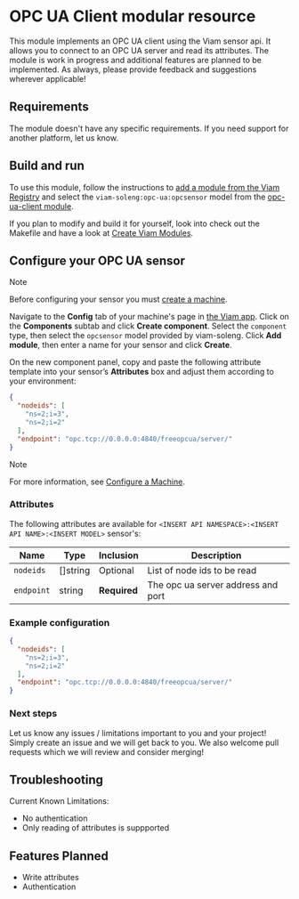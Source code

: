 # OPC UA Client modular resource

This module implements an OPC UA client using the Viam sensor api. It allows you to connect to an OPC UA server and read its attributes.
The module is work in progress and additional features are planned to be implemented.
As always, please provide feedback and suggestions wherever applicable!

## Requirements

The module doesn't have any specific requirements. If you need support for another platform, let us know.

## Build and run

To use this module, follow the instructions to [add a module from the Viam Registry](https://docs.viam.com/registry/configure/#add-a-modular-resource-from-the-viam-registry) and select the `viam-soleng:opc-ua:opcsensor` model from the [opc-ua-client module](https://app.viam.com/module/viam-soleng/opc-ua-client).

If you plan to modify and build it for yourself, look into check out the Makefile and have a look at [Create Viam Modules](https://docs.viam.com/registry/create/).

## Configure your OPC UA sensor

> [!NOTE]
> Before configuring your sensor you must [create a machine](https://docs.viam.com/manage/fleet/machines/#add-a-new-machine).

Navigate to the **Config** tab of your machine's page in [the Viam app](https://app.viam.com/).
Click on the **Components** subtab and click **Create component**.
Select the `component` type, then select the `opcsensor` model provided by viam-soleng.
Click **Add module**, then enter a name for your sensor and click **Create**.

On the new component panel, copy and paste the following attribute template into your sensor’s **Attributes** box and adjust them according to your environment:

```json
{
  "nodeids": [
    "ns=2;i=3",
    "ns=2;i=2"
  ],
  "endpoint": "opc.tcp://0.0.0.0:4840/freeopcua/server/"
}
```

> [!NOTE]
> For more information, see [Configure a Machine](https://docs.viam.com/manage/configuration/).

### Attributes

The following attributes are available for `<INSERT API NAMESPACE>:<INSERT API NAME>:<INSERT MODEL>` sensor's:

| Name    | Type   | Inclusion    | Description |
| ------- | ------ | ------------ | ----------- |
| `nodeids` | []string | Optional | List of node ids to be read |
| `endpoint` | string | **Required** | The opc ua server address and port |

### Example configuration

```json
{
  "nodeids": [
    "ns=2;i=3",
    "ns=2;i=2"
  ],
  "endpoint": "opc.tcp://0.0.0.0:4840/freeopcua/server/"
}
```

### Next steps

Let us know any issues / limitations important to you and your project! Simply create an issue and we will get back to you.
We also welcome pull requests which we will review and consider merging!

## Troubleshooting

Current Known Limitations:
- No authentication
- Only reading of attributes is suppported

## Features Planned

- Write attributes
- Authentication
